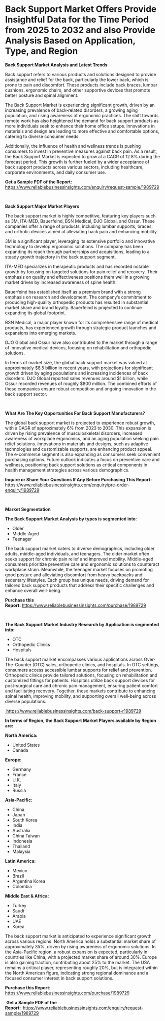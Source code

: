 <p><h1>Back Support Market Offers Provide Insightful Data for the Time Period from 2025 to 2032 and also Provide Analysis Based on Application, Type, and Region</h1></p><p><strong>Back Support Market Analysis and Latest Trends</strong></p>
<p><p>Back support refers to various products and solutions designed to provide assistance and relief for the back, particularly the lower back, which is prone to pain and discomfort. These products include back braces, lumbar cushions, ergonomic chairs, and other supportive devices that promote better posture and spinal alignment.</p><p>The Back Support Market is experiencing significant growth, driven by an increasing prevalence of back-related disorders, a growing aging population, and rising awareness of ergonomic practices. The shift towards remote work has also heightened the demand for back support products as more individuals seek to enhance their home office setups. Innovations in materials and design are leading to more effective and comfortable options, catering to diverse consumer needs.</p><p>Additionally, the influence of health and wellness trends is pushing consumers to invest in preventive measures against back pain. As a result, the Back Support Market is expected to grow at a CAGR of 12.8% during the forecast period. This growth is further fueled by a wider acceptance of back support products across various sectors, including healthcare, corporate environments, and daily consumer use.</p></p>
<p><strong>Get a Sample PDF of the Report:&nbsp;</strong> <a href="https://www.reliablebusinessinsights.com/enquiry/request-sample/1989729?utm_campaign=3323&utm_medium=2&utm_source=Github&utm_content=ia&utm_term=13042025&utm_id=back-support">https://www.reliablebusinessinsights.com/enquiry/request-sample/1989729</a></p>
<p>&nbsp;</p>
<p><strong>Back Support Major Market Players</strong></p>
<p><p>The back support market is highly competitive, featuring key players such as 3M, ITA-MED, Bauerfeind, BSN Medical, DJO Global, and Ossur. These companies offer a range of products, including lumbar supports, braces, and orthotic devices aimed at alleviating back pain and enhancing mobility.</p><p>3M is a significant player, leveraging its extensive portfolio and innovative technology to develop ergonomic solutions. The company has been expanding its reach through partnerships and acquisitions, leading to a steady growth trajectory in the back support segment.</p><p>ITA-MED specializes in therapeutic products and has recorded notable growth by focusing on targeted solutions for pain relief and recovery. Their emphasis on quality and effectiveness positions them well in a growing market driven by increased awareness of spine health.</p><p>Bauerfeind has established itself as a premium brand with a strong emphasis on research and development. The company’s commitment to producing high-quality orthopedic products has resulted in substantial market share and brand loyalty. Bauerfeind is projected to continue expanding its global footprint.</p><p>BSN Medical, a major player known for its comprehensive range of medical products, has experienced growth through strategic product launches and expansions into emerging markets. </p><p>DJO Global and Ossur have also contributed to the market through a range of innovative medical devices, focusing on rehabilitation and orthopedic solutions.</p><p>In terms of market size, the global back support market was valued at approximately $8.5 billion in recent years, with projections for significant growth driven by aging populations and increasing incidences of back disorders. DJO Global reported sales revenues around $1 billion, while Ossur recorded revenues of roughly $800 million. The combined efforts of these companies ensure robust competition and ongoing innovation in the back support sector.</p></p>
<p>&nbsp;</p>
<p><strong>What Are The Key Opportunities For Back Support Manufacturers?</strong></p>
<p><p>The global back support market is projected to experience robust growth, with a CAGR of approximately 6% from 2023 to 2030. This expansion is driven by rising prevalence of musculoskeletal disorders, increased awareness of workplace ergonomics, and an aging population seeking pain relief solutions. Innovations in materials and designs, such as adaptive technologies and customizable supports, are enhancing product appeal. The e-commerce segment is also expanding as consumers seek convenient purchasing options. Future outlook indicates a focus on preventive care and wellness, positioning back support solutions as critical components in health management strategies across various demographics.</p></p>
<p><strong>Inquire or Share Your Questions If Any Before Purchasing This Report:</strong> <a href="https://www.reliablebusinessinsights.com/enquiry/pre-order-enquiry/1989729?utm_campaign=3323&utm_medium=2&utm_source=Github&utm_content=ia&utm_term=13042025&utm_id=back-support">https://www.reliablebusinessinsights.com/enquiry/pre-order-enquiry/1989729</a></p>
<p>&nbsp;</p>
<p><strong>Market Segmentation</strong></p>
<p><strong>The Back Support Market Analysis by types is segmented into:</strong></p>
<p><ul><li>Older</li><li>Middle-Aged</li><li>Teenager</li></ul></p>
<p><p>The back support market caters to diverse demographics, including older adults, middle-aged individuals, and teenagers. The older market often seeks support for chronic pain relief and improved mobility. Middle-aged consumers prioritize preventive care and ergonomic solutions to counteract workplace strain. Meanwhile, the teenager market focuses on promoting good posture and alleviating discomfort from heavy backpacks and sedentary lifestyles. Each group has unique needs, driving demand for tailored back support products that address their specific challenges and enhance overall well-being.</p></p>
<p><strong>Purchase this Report:&nbsp;</strong><a href="https://www.reliablebusinessinsights.com/purchase/1989729?utm_campaign=3323&utm_medium=2&utm_source=Github&utm_content=ia&utm_term=13042025&utm_id=back-support">https://www.reliablebusinessinsights.com/purchase/1989729</a></p>
<p>&nbsp;</p>
<p><strong>The Back Support Market Industry Research by Application is segmented into:</strong></p>
<p><ul><li>OTC</li><li>Orthopedic Clinics</li><li>Hospitals</li></ul></p>
<p><p>The back support market encompasses various applications across Over-The-Counter (OTC) sales, orthopedic clinics, and hospitals. In OTC settings, consumers access accessible lumbar supports for relief and prevention. Orthopedic clinics provide tailored solutions, focusing on rehabilitation and customized fittings for patients. Hospitals utilize back support devices for post-surgical care and chronic pain management, ensuring patient comfort and facilitating recovery. Together, these markets contribute to enhancing spinal health, improving mobility, and supporting overall well-being across diverse populations.</p></p>
<p><a href="https://www.reliablebusinessinsights.com/back-support-r1989729?utm_campaign=3323&utm_medium=2&utm_source=Github&utm_content=ia&utm_term=13042025&utm_id=back-support">&nbsp;https://www.reliablebusinessinsights.com/back-support-r1989729</a></p>
<p><strong>In terms of Region, the Back Support Market Players available by Region are:</strong></p>
<p>
    <p> <strong> North America: </strong>
        <ul>
            <li>United States</li>
            <li>Canada</li>
        </ul>
        </p> 
    <p> <strong> Europe: </strong>
        <ul>
            <li>Germany</li>
            <li>France</li>
            <li>U.K.</li>
            <li>Italy</li>
            <li>Russia</li>
        </ul>
        </p> 
    <p> <strong> Asia-Pacific: </strong>
        <ul>
            <li>China</li>
            <li>Japan</li>
            <li>South Korea</li>
            <li>India</li>
            <li>Australia</li>
            <li>China Taiwan</li>
            <li>Indonesia</li>
            <li>Thailand</li>
            <li>Malaysia</li>
        </ul>
        </p> 
    <p> <strong> Latin America: </strong>
        <ul>
            <li>Mexico</li>
            <li>Brazil</li>
            <li>Argentina Korea</li>
            <li>Colombia</li>
        </ul>
        </p> 
    <p> <strong> Middle East & Africa: </strong>
        <ul>
            <li>Turkey</li>
            <li>Saudi</li>
            <li>Arabia</li>
            <li>UAE</li>
            <li>Korea</li>
        </ul>
    </p>
    </p>
<p><p>The back support market is anticipated to experience significant growth across various regions. North America holds a substantial market share of approximately 35%, driven by rising awareness of ergonomic solutions. In the Asia-Pacific region, a robust expansion is expected, particularly in countries like China, with a projected market share of around 30%. Europe is also gaining traction, contributing about 25% to the market. The USA remains a critical player, representing roughly 20%, but is integrated within the North American figure, indicating strong regional dominance and a focused consumer interest in back support solutions.</p></p>
<p><strong>Purchase this Report: </strong><a href="https://www.reliablebusinessinsights.com/purchase/1989729?utm_campaign=3323&utm_medium=2&utm_source=Github&utm_content=ia&utm_term=13042025&utm_id=back-support">https://www.reliablebusinessinsights.com/purchase/1989729</a></p>
<p>&nbsp;<strong>Get a Sample PDF of the Report:&nbsp;&nbsp;</strong><a href="https://www.reliablebusinessinsights.com/enquiry/request-sample/1989729?utm_campaign=3323&utm_medium=2&utm_source=Github&utm_content=ia&utm_term=13042025&utm_id=back-support">https://www.reliablebusinessinsights.com/enquiry/request-sample/1989729</a></p>
<p><strong></strong></p>
<p><p></p><p></p><p></p></p>
